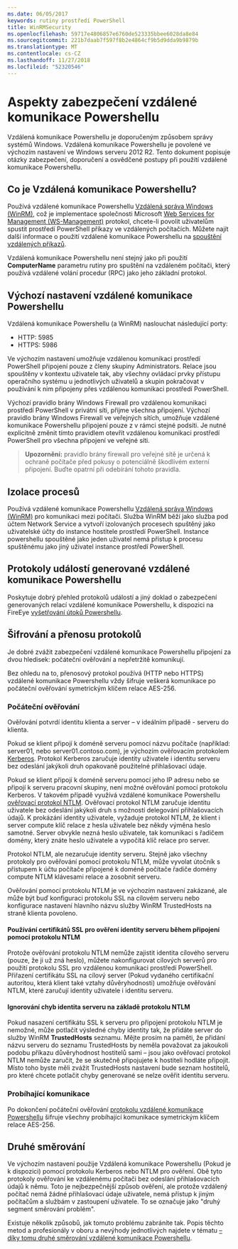```yaml
---
ms.date: 06/05/2017
keywords: rutiny prostředí PowerShell
title: WinRMSecurity
ms.openlocfilehash: 59717e4806857e6760de523335bbee6028da8e84
ms.sourcegitcommit: 221b7daab7f597f8b2e4864cf9b5d9dda9b9879b
ms.translationtype: MT
ms.contentlocale: cs-CZ
ms.lasthandoff: 11/27/2018
ms.locfileid: "52320546"
---
```

# <a name="powershell-remoting-security-considerations"></a>Aspekty zabezpečení vzdálené komunikace Powershellu

Vzdálená komunikace Powershellu je doporučeným způsobem správy systémů Windows. Vzdálená komunikace Powershellu je povolené ve výchozím nastavení ve Windows serveru 2012 R2. Tento dokument popisuje otázky zabezpečení, doporučení a osvědčené postupy při použití vzdálené komunikace Powershellu.

## <a name="what-is-powershell-remoting"></a>Co je Vzdálená komunikace Powershellu?

Používá vzdálené komunikace Powershellu [Vzdálená správa Windows (WinRM)](https://msdn.microsoft.com/library/windows/desktop/aa384426.aspx), což je implementace společnosti Microsoft [Web Services for Management (WS-Management)](https://www.dmtf.org/sites/default/files/standards/documents/DSP0226_1.2.0.pdf) protokol, chcete-li povolit uživatelům spustit prostředí PowerShell příkazy ve vzdálených počítačích. Můžete najít další informace o použití vzdálené komunikace Powershellu na [spouštění vzdálených příkazů](https://technet.microsoft.com/library/dd819505.aspx).

Vzdálená komunikace Powershellu není stejný jako při použití **ComputerName** parametru rutiny pro spuštění na vzdáleném počítači, který používá vzdálené volání procedur (RPC) jako jeho základní protokol.

## <a name="powershell-remoting-default-settings"></a>Výchozí nastavení vzdálené komunikace Powershellu

Vzdálená komunikace Powershellu (a WinRM) naslouchat následující porty:

- HTTP: 5985
- HTTPS: 5986

Ve výchozím nastavení umožňuje vzdálenou komunikaci prostředí PowerShell připojení pouze z členy skupiny Administrators. Relace jsou spouštěny v kontextu uživatele tak, aby všechny ovládací prvky přístupu operačního systému u jednotlivých uživatelů a skupin pokračovat v používání k nim připojeny přes vzdálenou komunikaci prostředí PowerShell.

Výchozí pravidlo brány Windows Firewall pro vzdálenou komunikaci prostředí PowerShell v privátní síti, přijme všechna připojení. Výchozí pravidlo brány Windows Firewall ve veřejných sítích, umožňuje vzdálené komunikace Powershellu připojení pouze z v rámci stejné podsíti. Je nutné explicitně změnit tímto pravidlem otevřít vzdálenou komunikaci prostředí PowerShell pro všechna připojení ve veřejné síti.

>**Upozornění:** pravidlo brány firewall pro veřejné sítě je určená k ochraně počítače před pokusy o potenciálně škodlivém externí připojení. Buďte opatrní při odebírání tohoto pravidla.

## <a name="process-isolation"></a>Izolace procesů

Používá vzdálené komunikace Powershellu [Vzdálená správa Windows (WinRM)](https://msdn.microsoft.com/library/windows/desktop/aa384426) pro komunikaci mezi počítači.
Služba WinRM běží jako služba pod účtem Network Service a vytvoří izolovaných procesech spuštěný jako uživatelské účty do instance hostitele prostředí PowerShell. Instance powershellu spouštěné jako jeden uživatel nemá přístup k procesu spuštěnému jako jiný uživatel instance prostředí PowerShell.

## <a name="event-logs-generated-by-powershell-remoting"></a>Protokoly událostí generované vzdálené komunikace Powershellu

Poskytuje dobrý přehled protokolů událostí a jiný doklad o zabezpečení generovaných relací vzdálené komunikace Powershellu, k dispozici na FireEye [vyšetřování útoků Powershellu](https://www.fireeye.com/content/dam/fireeye-www/global/en/solutions/pdfs/wp-lazanciyan-investigating-powershell-attacks.pdf).

## <a name="encryption-and-transport-protocols"></a>Šifrování a přenosu protokolů

Je dobré zvážit zabezpečení vzdálené komunikace Powershellu připojení za dvou hledisek: počáteční ověřování a nepřetržitě komunikují.

Bez ohledu na to, přenosový protokol používá (HTTP nebo HTTPS) vzdálené komunikace Powershellu vždy šifruje veškerá komunikace po počáteční ověřování symetrickým klíčem relace AES-256.

### <a name="initial-authentication"></a>Počáteční ověřování

Ověřování potvrdí identitu klienta a server – v ideálním případě - serveru do klienta.

Pokud se klient připojí k doméně serveru pomocí názvu počítače (například: server01, nebo server01.contoso.com), je výchozím ověřovacím protokolem [Kerberos](https://msdn.microsoft.com/library/windows/desktop/aa378747.aspx).
Protokol Kerberos zaručuje identity uživatele i identitu serveru bez odeslání jakýkoli druh opakovaně použitelné přihlašovací údaje.

Pokud se klient připojí k doméně serveru pomocí jeho IP adresu nebo se připojí k serveru pracovní skupiny, není možné ověřování pomocí protokolu Kerberos. V takovém případě využívá vzdálené komunikace Powershellu [ověřovací protokol NTLM](https://msdn.microsoft.com/library/windows/desktop/aa378749.aspx). Ověřovací protokol NTLM zaručuje identitu uživatele bez odeslání jakýkoli druh s možností delegování přihlašovacích údajů. K prokázání identity uživatele, vyžaduje protokol NTLM, že klient i server compute klíč relace z hesla uživatele bez někdy výměna heslo samotné. Server obvykle nezná heslo uživatele, tak komunikaci s řadičem domény, který znáte heslo uživatele a vypočítá klíč relace pro server.

Protokol NTLM, ale nezaručuje identity serveru. Stejně jako všechny protokoly pro ověřování pomocí protokolu NTLM, může vyvolat útočník s přístupem k účtu počítače připojené k doméně počítače řadiče domény compute NTLM klávesami relace a zosobnit serveru.

Ověřování pomocí protokolu NTLM je ve výchozím nastavení zakázané, ale může být buď konfiguraci protokolu SSL na cílovém serveru nebo konfigurace nastavení hlavního názvu služby WinRM TrustedHosts na straně klienta povoleno.

#### <a name="using-ssl-certificates-to-validate-server-identity-during-ntlm-based-connections"></a>Používání certifikátů SSL pro ověření identity serveru během připojení pomocí protokolu NTLM

Protože ověřování protokolu NTLM nemůže zajistit identita cílového serveru (pouze, že ji už zná heslo), můžete nakonfigurovat cílových serverů pro použití protokolu SSL pro vzdálenou komunikaci prostředí PowerShell. Přiřazení certifikátu SSL na cílový server (Pokud vydaného certifikační autoritou, která klient také vztahy důvěryhodnosti) umožňuje ověřování NTLM, které zaručují identity uživatele i identitu serveru.

#### <a name="ignoring-ntlm-based-server-identity-errors"></a>Ignorování chyb identita serveru na základě protokolu NTLM

Pokud nasazení certifikátu SSL k serveru pro připojení protokolu NTLM je nemožné, může potlačit výsledné chyby identity tak, že přidáte server do služby WinRM **TrustedHosts** seznamu. Mějte prosím na paměti, že přidání názvu serveru do seznamu TrustedHosts by neměla považovat za jakoukoli podobu příkazu důvěryhodnost hostitelů sami – jsou jako ověřovací protokol NTLM nemůže zaručit, že se skutečně připojujete k hostiteli hodláte připojit.
Místo toho byste měli zvážit TrustedHosts nastavení bude seznam hostitelů, pro které chcete potlačit chyby generované se nelze ověřit identitu serveru.


### <a name="ongoing-communication"></a>Probíhající komunikace

Po dokončení počáteční ověřování [protokolu vzdálené komunikace Powershellu](https://msdn.microsoft.com/library/dd357801.aspx) šifruje všechny probíhající komunikace symetrickým klíčem relace AES-256.


## <a name="making-the-second-hop"></a>Druhé směrování

Ve výchozím nastavení použije Vzdálená komunikace Powershellu (Pokud je k dispozici) pomocí protokolu Kerberos nebo NTLM pro ověření. Obě tyto protokoly ověřování ke vzdálenému počítači bez odeslání přihlašovacích údajů k němu.
Toto je nejbezpečnější způsob ověření, ale protože vzdálený počítač nemá žádné přihlašovací údaje uživatele, nemá přístup k jiným počítačům a službám v zastoupení uživatele.
To se označuje jako "druhý segment směrování problém".

Existuje několik způsobů, jak tomuto problému zabráníte tak. Popis těchto metod a profesionály v oboru a nevýhody jednotlivých najdete v tématu [– díky tomu druhé směrování vzdálené komunikace Powershellu](PS-remoting-second-hop.md).